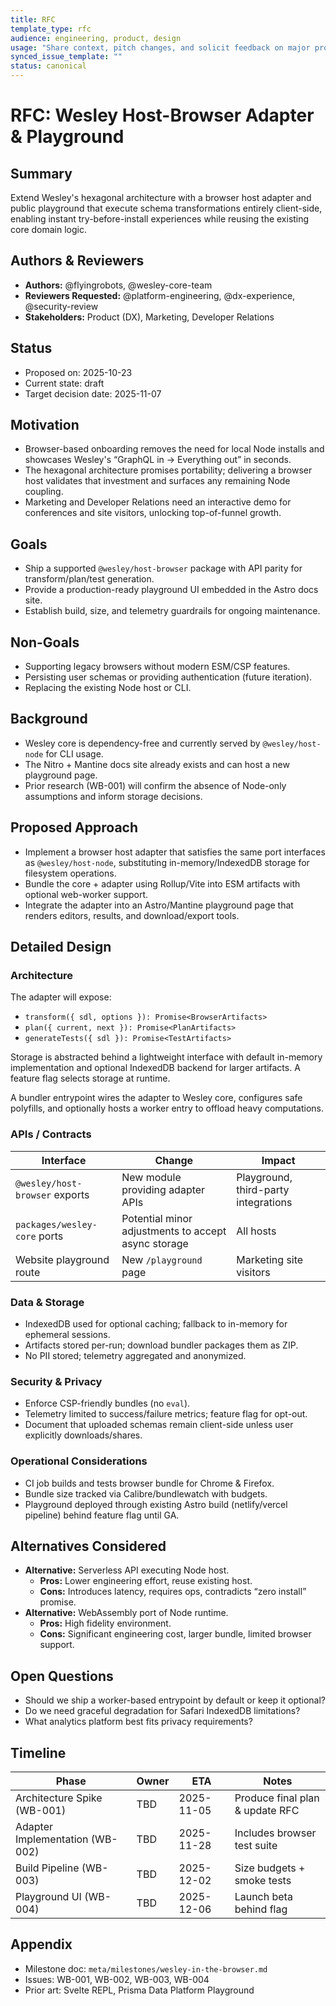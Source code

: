 ```yaml
---
title: RFC
template_type: rfc
audience: engineering, product, design
usage: "Share context, pitch changes, and solicit feedback on major proposals."
synced_issue_template: ""
status: canonical
---
```



# RFC: Wesley Host-Browser Adapter & Playground

## Summary

Extend Wesley's hexagonal architecture with a browser host adapter and public playground that execute schema transformations entirely client-side, enabling instant try-before-install experiences while reusing the existing core domain logic.

## Authors & Reviewers

- **Authors:** @flyingrobots, @wesley-core-team
- **Reviewers Requested:** @platform-engineering, @dx-experience, @security-review
- **Stakeholders:** Product (DX), Marketing, Developer Relations

## Status

- Proposed on: 2025-10-23
- Current state: draft
- Target decision date: 2025-11-07

## Motivation

- Browser-based onboarding removes the need for local Node installs and showcases Wesley's “GraphQL in → Everything out” in seconds.
- The hexagonal architecture promises portability; delivering a browser host validates that investment and surfaces any remaining Node coupling.
- Marketing and Developer Relations need an interactive demo for conferences and site visitors, unlocking top-of-funnel growth.

## Goals

- Ship a supported `@wesley/host-browser` package with API parity for transform/plan/test generation.
- Provide a production-ready playground UI embedded in the Astro docs site.
- Establish build, size, and telemetry guardrails for ongoing maintenance.

## Non-Goals

- Supporting legacy browsers without modern ESM/CSP features.
- Persisting user schemas or providing authentication (future iteration).
- Replacing the existing Node host or CLI.

## Background

- Wesley core is dependency-free and currently served by `@wesley/host-node` for CLI usage.
- The Nitro + Mantine docs site already exists and can host a new playground page.
- Prior research (WB-001) will confirm the absence of Node-only assumptions and inform storage decisions.

## Proposed Approach

- Implement a browser host adapter that satisfies the same port interfaces as `@wesley/host-node`, substituting in-memory/IndexedDB storage for filesystem operations.
- Bundle the core + adapter using Rollup/Vite into ESM artifacts with optional web-worker support.
- Integrate the adapter into an Astro/Mantine playground page that renders editors, results, and download/export tools.

## Detailed Design

### Architecture

The adapter will expose:

- `transform({ sdl, options }): Promise<BrowserArtifacts>`
- `plan({ current, next }): Promise<PlanArtifacts>`
- `generateTests({ sdl }): Promise<TestArtifacts>`

Storage is abstracted behind a lightweight interface with default in-memory implementation and optional IndexedDB backend for larger artifacts. A feature flag selects storage at runtime.

A bundler entrypoint wires the adapter to Wesley core, configures safe polyfills, and optionally hosts a worker entry to offload heavy computations.

### APIs / Contracts

| Interface | Change | Impact |
| --- | --- | --- |
| `@wesley/host-browser` exports | New module providing adapter APIs | Playground, third-party integrations |
| `packages/wesley-core` ports | Potential minor adjustments to accept async storage | All hosts |
| Website playground route | New `/playground` page | Marketing site visitors |

### Data & Storage

- IndexedDB used for optional caching; fallback to in-memory for ephemeral sessions.
- Artifacts stored per-run; download bundler packages them as ZIP.
- No PII stored; telemetry aggregated and anonymized.

### Security & Privacy

- Enforce CSP-friendly bundles (no `eval`).
- Telemetry limited to success/failure metrics; feature flag for opt-out.
- Document that uploaded schemas remain client-side unless user explicitly downloads/shares.

### Operational Considerations

- CI job builds and tests browser bundle for Chrome & Firefox.
- Bundle size tracked via Calibre/bundlewatch with budgets.
- Playground deployed through existing Astro build (netlify/vercel pipeline) behind feature flag until GA.

## Alternatives Considered

- **Alternative:** Serverless API executing Node host.
  - **Pros:** Lower engineering effort, reuse existing host.
  - **Cons:** Introduces latency, requires ops, contradicts “zero install” promise.
- **Alternative:** WebAssembly port of Node runtime.
  - **Pros:** High fidelity environment.
  - **Cons:** Significant engineering cost, larger bundle, limited browser support.

## Open Questions

- Should we ship a worker-based entrypoint by default or keep it optional?
- Do we need graceful degradation for Safari IndexedDB limitations?
- What analytics platform best fits privacy requirements?

## Timeline

| Phase | Owner | ETA | Notes |
| --- | --- | --- | --- |
| Architecture Spike (WB-001) | TBD | 2025-11-05 | Produce final plan & update RFC |
| Adapter Implementation (WB-002) | TBD | 2025-11-28 | Includes browser test suite |
| Build Pipeline (WB-003) | TBD | 2025-12-02 | Size budgets + smoke tests |
| Playground UI (WB-004) | TBD | 2025-12-06 | Launch beta behind flag |

## Appendix

- Milestone doc: `meta/milestones/wesley-in-the-browser.md`
- Issues: WB-001, WB-002, WB-003, WB-004
- Prior art: Svelte REPL, Prisma Data Platform Playground
